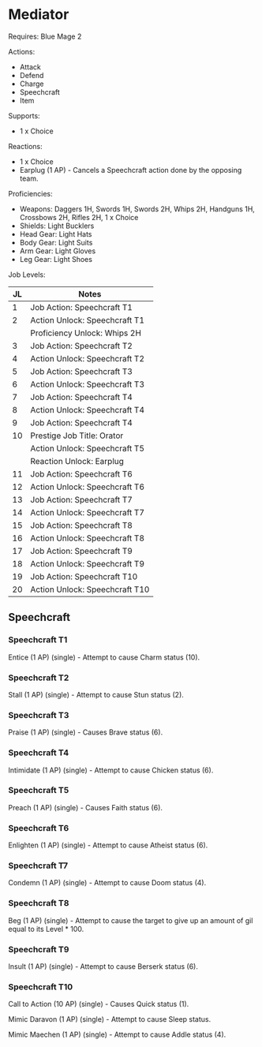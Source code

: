 # Mediator

Requires: Blue Mage 2

Actions:

- Attack
- Defend
- Charge
- Speechcraft
- Item

Supports:

- 1 x Choice

Reactions:

- 1 x Choice
- Earplug (1 AP) - Cancels a Speechcraft action done by the opposing team.

Proficiencies:

- Weapons: Daggers 1H, Swords 1H, Swords 2H, Whips 2H, Handguns 1H, Crossbows 2H, Rifles 2H, 1 x Choice
- Shields: Light Bucklers
- Head Gear: Light Hats
- Body Gear: Light Suits
- Arm Gear: Light Gloves
- Leg Gear: Light Shoes

Job Levels:

| JL | Notes |
| --- | --- |
| 1 | Job Action: Speechcraft T1
| 2 | Action Unlock: Speechcraft T1
|   | Proficiency Unlock: Whips 2H
| 3 | Job Action: Speechcraft T2
| 4 | Action Unlock: Speechcraft T2
| 5 | Job Action: Speechcraft T3
| 6 | Action Unlock: Speechcraft T3
| 7 | Job Action: Speechcraft T4
| 8 | Action Unlock: Speechcraft T4
| 9 | Job Action: Speechcraft T4
| 10 | Prestige Job Title: Orator
|    | Action Unlock: Speechcraft T5
|    | Reaction Unlock: Earplug
| 11 | Job Action: Speechcraft T6
| 12 | Action Unlock: Speechcraft T6
| 13 | Job Action: Speechcraft T7
| 14 | Action Unlock: Speechcraft T7
| 15 | Job Action: Speechcraft T8
| 16 | Action Unlock: Speechcraft T8
| 17 | Job Action: Speechcraft T9
| 18 | Action Unlock: Speechcraft T9
| 19 | Job Action: Speechcraft T10
| 20 | Action Unlock: Speechcraft T10

## Speechcraft

### Speechcraft T1

Entice (1 AP) (single) - Attempt to cause Charm status (10).

### Speechcraft T2

Stall (1 AP) (single) - Attempt to cause Stun status (2).

### Speechcraft T3

Praise (1 AP) (single) - Causes Brave status (6).

### Speechcraft T4

Intimidate (1 AP) (single) - Attempt to cause Chicken status (6).

### Speechcraft T5

Preach (1 AP) (single) - Causes Faith status (6).

### Speechcraft T6

Enlighten (1 AP) (single) - Attempt to cause Atheist status (6).

### Speechcraft T7

Condemn (1 AP) (single) - Attempt to cause Doom status (4).

### Speechcraft T8

Beg (1 AP) (single) - Attempt to cause the target to give up an amount of gil equal to its Level * 100.

### Speechcraft T9

Insult (1 AP) (single) - Attempt to cause Berserk status (6).

### Speechcraft T10

Call to Action (10 AP) (single) - Causes Quick status (1).

Mimic Daravon (1 AP) (single) - Attempt to cause Sleep status.

Mimic Maechen (1 AP) (single) - Attempt to cause Addle status (4).
